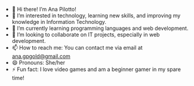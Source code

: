 - 👋 Hi there! I’m Ana Pilotto!
- 👀 I’m interested in technology, learning new skills, and improving my knowledge in Information Technology.
- 🌱 I’m currently learning programming languages and web development.
- 💞️ I’m looking to collaborate on IT projects, especially in web development.
- 📫 How to reach me: You can contact me via email at ana.gpgold@gmail.com
- 😄 Pronouns: She/her
- ⚡ Fun fact: I love video games and am a beginner gamer in my spare time!

<!---
AnaPilotto/AnaPilotto is a ✨ special ✨ repository because its `README.md` (this file) appears on your GitHub profile.
You can click the Preview link to take a look at your changes.
--->
